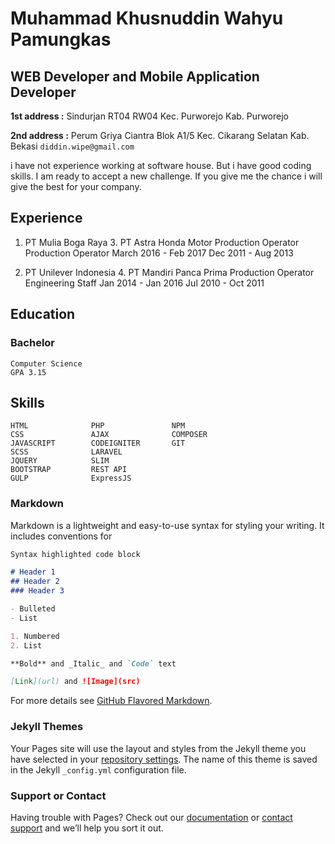 # Muhammad Khusnuddin Wahyu Pamungkas
## WEB Developer and Mobile Application Developer 
**1st address :** Sindurjan RT04 RW04 Kec. Purworejo Kab. Purworejo

**2nd address :** Perum Griya Ciantra Blok A1/5 Kec. Cikarang Selatan Kab. Bekasi
`diddin.wipe@gmail.com`

i have not experience working at software house. But i have good coding skills. I am ready to accept a new challenge. If you give me the chance i will give the best for your company.

## Experience
1. PT Mulia Boga Raya               3. PT Astra Honda Motor
   Production Operator                 Production Operator
   March 2016 - Feb 2017               Dec 2011 - Aug 2013
   
2. PT Unilever Indonesia            4. PT Mandiri Panca Prima
   Production Operator                 Engineering Staff
   Jan 2014 - Jan 2016                 Jul 2010 - Oct 2011
   
##  Education
### Bachelor
    Computer Science
    GPA 3.15
    
##  Skills
    HTML              PHP               NPM
    CSS               AJAX              COMPOSER
    JAVASCRIPT        CODEIGNITER       GIT
    SCSS              LARAVEL 
    JQUERY            SLIM 
    BOOTSTRAP         REST API
    GULP              ExpressJS
   
### Markdown

Markdown is a lightweight and easy-to-use syntax for styling your writing. It includes conventions for

```markdown
Syntax highlighted code block

# Header 1
## Header 2
### Header 3

- Bulleted
- List

1. Numbered
2. List

**Bold** and _Italic_ and `Code` text

[Link](url) and ![Image](src)
```

For more details see [GitHub Flavored Markdown](https://guides.github.com/features/mastering-markdown/).

### Jekyll Themes

Your Pages site will use the layout and styles from the Jekyll theme you have selected in your [repository settings](https://github.com/diddin/diddin.github.io/settings). The name of this theme is saved in the Jekyll `_config.yml` configuration file.

### Support or Contact

Having trouble with Pages? Check out our [documentation](https://help.github.com/categories/github-pages-basics/) or [contact support](https://github.com/contact) and we’ll help you sort it out.
